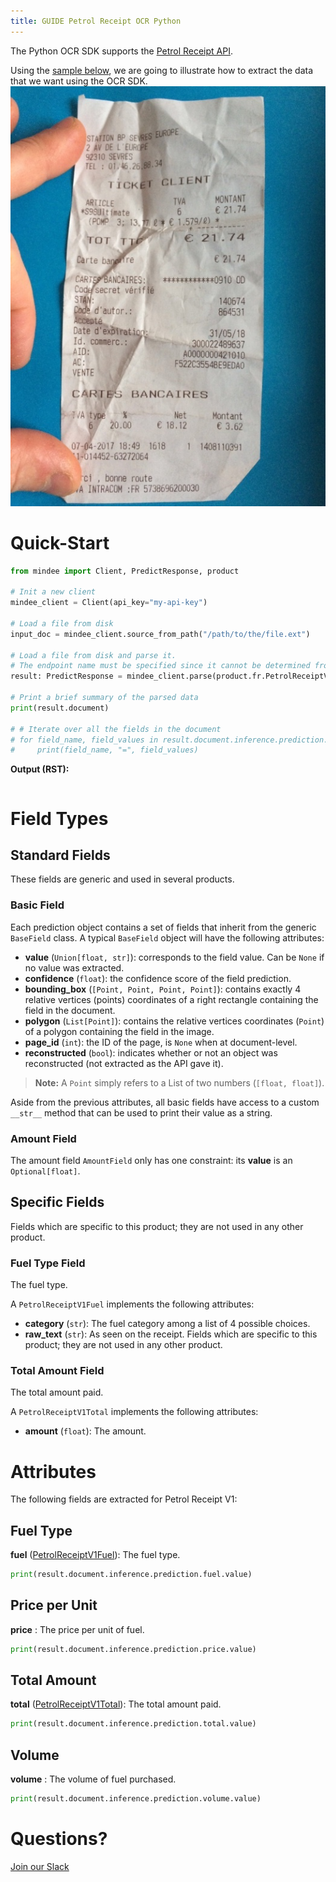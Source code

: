 ```yaml
---
title: GUIDE Petrol Receipt OCR Python
---
```

The Python OCR SDK supports the [Petrol Receipt API](https://platform.mindee.com/mindee/petrol_receipts).

Using the [sample below](https://github.com/mindee/client-lib-test-data/blob/main/products/petrol_receipts/default_sample.jpg), we are going to illustrate how to extract the data that we want using the OCR SDK.
![Petrol Receipt sample](https://github.com/mindee/client-lib-test-data/blob/main/products/petrol_receipts/default_sample.jpg?raw=true)

# Quick-Start
```py
from mindee import Client, PredictResponse, product

# Init a new client
mindee_client = Client(api_key="my-api-key")

# Load a file from disk
input_doc = mindee_client.source_from_path("/path/to/the/file.ext")

# Load a file from disk and parse it.
# The endpoint name must be specified since it cannot be determined from the class.
result: PredictResponse = mindee_client.parse(product.fr.PetrolReceiptV1, input_doc)

# Print a brief summary of the parsed data
print(result.document)

# # Iterate over all the fields in the document
# for field_name, field_values in result.document.inference.prediction.fields.items():
#     print(field_name, "=", field_values)
```

**Output (RST):**
```rst
```

# Field Types
## Standard Fields
These fields are generic and used in several products.

### Basic Field
Each prediction object contains a set of fields that inherit from the generic `BaseField` class.
A typical `BaseField` object will have the following attributes:

* **value** (`Union[float, str]`): corresponds to the field value. Can be `None` if no value was extracted.
* **confidence** (`float`): the confidence score of the field prediction.
* **bounding_box** (`[Point, Point, Point, Point]`): contains exactly 4 relative vertices (points) coordinates of a right rectangle containing the field in the document.
* **polygon** (`List[Point]`): contains the relative vertices coordinates (`Point`) of a polygon containing the field in the image.
* **page_id** (`int`): the ID of the page, is `None` when at document-level.
* **reconstructed** (`bool`): indicates whether or not an object was reconstructed (not extracted as the API gave it).

> **Note:** A `Point` simply refers to a List of two numbers (`[float, float]`).


Aside from the previous attributes, all basic fields have access to a custom `__str__` method that can be used to print their value as a string.


### Amount Field
The amount field `AmountField` only has one constraint: its **value** is an `Optional[float]`.

## Specific Fields
Fields which are specific to this product; they are not used in any other product.

### Fuel Type Field
The fuel type.

A `PetrolReceiptV1Fuel` implements the following attributes:

* **category** (`str`): The fuel category among a list of 4 possible choices.
* **raw_text** (`str`): As seen on the receipt.
Fields which are specific to this product; they are not used in any other product.

### Total Amount Field
The total amount paid.

A `PetrolReceiptV1Total` implements the following attributes:

* **amount** (`float`): The amount.

# Attributes
The following fields are extracted for Petrol Receipt V1:

## Fuel Type
**fuel** ([PetrolReceiptV1Fuel](#fuel-type-field)): The fuel type.

```py
print(result.document.inference.prediction.fuel.value)
```

## Price per Unit
**price** : The price per unit of fuel.

```py
print(result.document.inference.prediction.price.value)
```

## Total Amount
**total** ([PetrolReceiptV1Total](#total-amount-field)): The total amount paid.

```py
print(result.document.inference.prediction.total.value)
```

## Volume
**volume** : The volume of fuel purchased.

```py
print(result.document.inference.prediction.volume.value)
```

# Questions?
[Join our Slack](https://join.slack.com/t/mindee-community/shared_invite/zt-1jv6nawjq-FDgFcF2T5CmMmRpl9LLptw)
